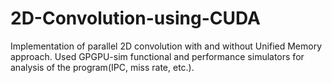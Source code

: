 # 2D-Convolution-using-CUDA
Implementation of parallel 2D convolution with and without Unified Memory approach. Used GPGPU-sim functional and performance simulators for analysis of the program(IPC, miss rate, etc.).
